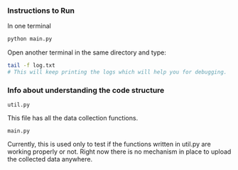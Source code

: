 ### Instructions to Run 

In one terminal
```sh
python main.py 
```

Open another terminal in the same directory and type:
```sh
tail -f log.txt
# This will keep printing the logs which will help you for debugging.
```

### Info about understanding the code structure
```
util.py
```
This file has all the data collection functions. 

```
main.py
```
Currently, this is used only to test if the functions written in util.py 
are working properly or not. Right now there is no mechanism in place to
upload the collected data anywhere. 

